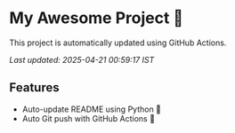# My Awesome Project 🚀

This project is automatically updated using GitHub Actions.

_Last updated: 2025-04-21 00:59:17 IST_

## Features
- Auto-update README using Python 🐍
- Auto Git push with GitHub Actions 🤖
